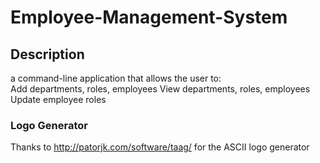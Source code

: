 # Employee-Management-System

## Description

a command-line application that allows the user to:  
 Add departments, roles, employees
View departments, roles, employees
Update employee roles

### Logo Generator

Thanks to http://patorjk.com/software/taag/ for the ASCII logo generator

